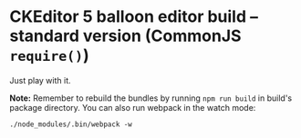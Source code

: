 # CKEditor 5 balloon editor build – standard version (CommonJS `require()`)

Just play with it.

**Note:** Remember to rebuild the bundles by running `npm run build` in build's package directory. You can also run webpack in the watch mode:

```
./node_modules/.bin/webpack -w
```

